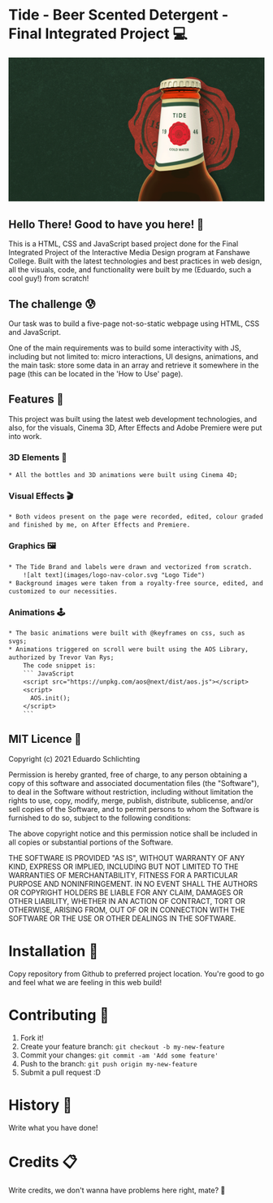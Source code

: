 # Tide - Beer Scented Detergent - Final Integrated Project :computer:

![Home of Tide](images/home-header-desktop.gif)

## Hello There! Good to have you here! 👋

This is a HTML, CSS and JavaScript based project done for the Final Integrated Project of the Interactive Media Design program at Fanshawe College. Built with the latest technologies and best practices in web design, all the visuals, code, and functionality were built by me (Eduardo, such a cool guy!) from scratch!

## The challenge :cold_sweat:

Our task was to build a five-page not-so-static webpage using HTML, CSS and JavaScript.

One of the main requirements was to build some interactivity with JS, including but not limited to: micro interactions, UI designs, animations, and the main task: store some data in an array and retrieve it somewhere in the page (this can be located in the 'How to Use' page).

## Features :metal:

This project was built using the latest web development technologies, and also, for the visuals, Cinema 3D, After Effects and Adobe Premiere were put into work.

### 3D Elements :moyai:
	* All the bottles and 3D animations were built using Cinema 4D;

### Visual Effects :clapper:
	* Both videos present on the page were recorded, edited, colour graded and finished by me, on After Effects and Premiere.


### Graphics :framed_picture:
	* The Tide Brand and labels were drawn and vectorized from scratch.
		![alt text](images/logo-nav-color.svg "Logo Tide")
	* Background images were taken from a royalty-free source, edited, and customized to our necessities.

### Animations :joystick:
	* The basic animations were built with @keyframes on css, such as svgs;
	* Animations triggered on scroll were built using the AOS Library, authorized by Trevor Van Rys;
		The code snippet is:
		``` JavaScript
		<script src="https://unpkg.com/aos@next/dist/aos.js"></script>
		<script>
		  AOS.init();
		</script>
		```

## MIT Licence :page_with_curl:
Copyright (c) 2021 Eduardo Schlichting

Permission is hereby granted, free of charge, to any person obtaining a copy of this software and associated documentation files (the "Software"), to deal in the Software without restriction, including without limitation the rights to use, copy, modify, merge, publish, distribute, sublicense, and/or sell copies of the Software, and to permit persons to whom the Software is furnished to do so, subject to the following conditions:

The above copyright notice and this permission notice shall be included in all copies or substantial portions of the Software.

THE SOFTWARE IS PROVIDED "AS IS", WITHOUT WARRANTY OF ANY KIND, EXPRESS OR IMPLIED, INCLUDING BUT NOT LIMITED TO THE WARRANTIES OF MERCHANTABILITY, FITNESS FOR A PARTICULAR PURPOSE AND NONINFRINGEMENT. IN NO EVENT SHALL THE AUTHORS OR COPYRIGHT HOLDERS BE LIABLE FOR ANY CLAIM, DAMAGES OR OTHER LIABILITY, WHETHER IN AN ACTION OF CONTRACT, TORT OR OTHERWISE, ARISING FROM, OUT OF OR IN CONNECTION WITH THE SOFTWARE OR THE USE OR OTHER DEALINGS IN THE SOFTWARE.

# Installation :open_file_folder:
Copy repository from Github to preferred project location. You're good to go and feel what we are feeling in this web build!

# Contributing :pushpin:
1. Fork it!
2. Create your feature branch: `git checkout -b my-new-feature`
3. Commit your changes: `git commit -am 'Add some feature'`
4. Push to the branch: `git push origin my-new-feature`
5. Submit a pull request :D

# History :scroll:
Write what you have done!

# Credits :clipboard:
Write credits, we don't wanna have problems here right, mate? 👋
